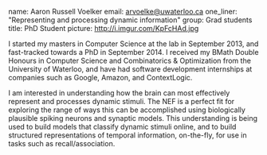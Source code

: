 name: Aaron Russell Voelker
email: arvoelke@uwaterloo.ca
one_liner: "Representing and processing dynamic information"
group: Grad students
title: PhD Student
picture: http://i.imgur.com/KpFcHAd.jpg

I started my masters in Computer Science at the lab in September 2013, and fast-tracked towards a PhD in September 2014. I received my BMath Double Honours in Computer Science and Combinatorics & Optimization from the University of Waterloo, and have had software development internships at companies such as Google, Amazon, and ContextLogic.

I am interested in understanding how the brain can most effectively represent and processes dynamic stimuli. The NEF is a perfect fit for exploring the range of ways this can be accomplished using biologically plausible spiking neurons and synaptic models. This understanding is being used to build models that classify dynamic stimuli online, and to build structured representations of temporal information, on-the-fly, for use in tasks such as recall/association.
